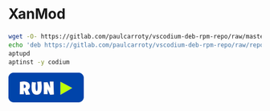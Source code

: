 # XanMod
```bash
wget -O- https://gitlab.com/paulcarroty/vscodium-deb-rpm-repo/raw/master/pub.gpg | gpg --dearmor | sudo tee /etc/apt/trusted.gpg.d/vscodium.gpg
echo 'deb https://gitlab.com/paulcarroty/vscodium-deb-rpm-repo/raw/repos/debs/ vscodium main' | sudo tee /etc/apt/sources.list.d/vscodium.list 
aptupd
aptinst -y codium
```
[![bashrun](../images/bashrun.png)](br:codium)